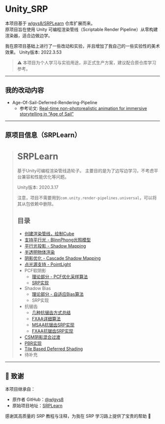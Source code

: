 # Unity_SRP

本项目基于 [wlgys8/SRPLearn](https://github.com/wlgys8/SRPLearn) 仓库扩展而来。  
原项目旨在使用 Unity 可编程渲染管线（Scriptable Render Pipeline）从零构建渲染器，适合边做边学。

我在原项目基础上进行了一些改动和实验，并且增加了我自己的一些实验性的美术效果。
Unity版本: 2022.3.53

> ⚠️ 本项目为个人学习与实验用途，非正式生产方案，建议配合原仓库学习参考。

---

## 我的改动内容

- Age-Of-Sail-Deferred-Rendering-Pipeline
  - 参考论文:  [Real-time non-photorealistic animation for immersive storytelling in “Age of Sail”](https://www.sciencedirect.com/science/article/pii/S2590148619300123#sec0015)


---

## 原项目信息（SRPLearn）

> # SRPLearn
>
> 基于Unity可编程渲染管线造轮子。 主要目的是为了边写边学习，不考虑平台兼容和性能优化等问题。
>
> Unity版本: 2020.3.17
>
> 注意，项目不需要用到`com.unity.render-pipelines.universal`，可以将其从包依赖中删除。
>
> ## 目录
>
> - [创建渲染管线，绘制Cube](https://github.com/wlgys8/SRPLearn/wiki/Hello)
> - [支持平行光 - BlinnPhong光照模型](https://github.com/wlgys8/SRPLearn/wiki/DirLight)
> - [平行光投影 - Shadow Mapping](https://github.com/wlgys8/SRPLearn/wiki/MainLightShadow)
> - [半透明物体渲染](https://github.com/wlgys8/SRPLearn/wiki/Transparent)
> - [阴影优化 - Cascade Shadow Mapping](https://github.com/wlgys8/SRPLearn/wiki/CascadeShadowMapping)
> - [点光源支持 - PointLight](https://github.com/wlgys8/SRPLearn/wiki/PointLight)
> - PCF软阴影
>   - [理论部分 - PCF优化采样算法](https://github.com/wlgys8/SRPLearn/wiki/PCFSampleOptimize)
>   - [SRP实现](https://github.com/wlgys8/SRPLearn/wiki/ShadowPCF)
> - Shadow Bias
>   - [理论部分 - 自适应Bias算法](https://github.com/wlgys8/SRPLearn/wiki/ShadowBias)
>   - SRP实现
> - 抗锯齿
>   - [几种抗锯齿方式总结](https://github.com/wlgys8/SRPLearn/wiki/AntiAliasSummary)
>   - [FXAA详细算法](https://github.com/wlgys8/SRPLearn/wiki/FXAA)
>   - [MSAA抗锯齿SRP实现](https://github.com/wlgys8/SRPLearn/wiki/MSAA_Implement)
>   - [FXAA抗锯齿SRP实现](https://github.com/wlgys8/SRPLearn/wiki/FXAA_Implement)
> - [CSM阴影混合过渡](https://github.com/wlgys8/SRPLearn/wiki/CSMBlend)
> - [PBR实现](https://github.com/wlgys8/SRPLearn/wiki/PBR)
> - [Tile Based Deferred Shading](https://github.com/wlgys8/SRPLearn/wiki/DeferredShading)
> - 待补充


---

## 📌 致谢

本项目继承自：
- 原作者 GitHub：[@wlgys8](https://github.com/wlgys8)
- 原始项目地址：[SRPLearn](https://github.com/wlgys8/SRPLearn)

感谢其高质量的 SRP 教程与注释，为我在 SRP 学习路上提供了宝贵的帮助 🙏


